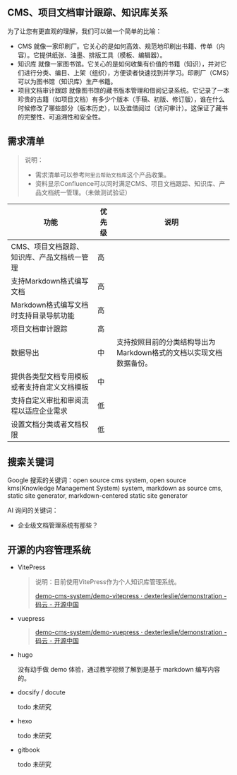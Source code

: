 ## CMS、项目文档审计跟踪、知识库关系

为了让您有更直观的理解，我们可以做一个简单的比喻：

- CMS 就像一家印刷厂。它关心的是如何高效、规范地印刷出书籍、传单（内容）。它提供纸张、油墨、排版工具（模板、编辑器）。
- 知识库 就像一家图书馆。它关心的是如何收集有价值的书籍（知识），并对它们进行分类、编目、上架（组织），方便读者快速找到并学习。印刷厂（CMS）可以为图书馆（知识库）生产书籍。
- 项目文档审计跟踪 就像图书馆的藏书版本管理和借阅记录系统。它记录了一本珍贵的古籍（如项目文档）有多少个版本（手稿、初版、修订版），谁在什么时候修改了哪些部分（版本历史），以及谁借阅过（访问审计）。这保证了藏书的完整性、可追溯性和安全性。

## 需求清单

>说明：
>
>- 需求清单可以参考`阿里云帮助文档库`这个产品收集。
>- 资料显示Confluence可以同时满足CMS、项目文档跟踪、知识库、产品文档统一管理。（未做测试验证）

| 功能                                         | 优先级 | 说明                                                         |
| -------------------------------------------- | ------ | ------------------------------------------------------------ |
| CMS、项目文档跟踪、知识库、产品文档统一管理  | 高     |                                                              |
| 支持Markdown格式编写文档                     | 高     |                                                              |
| Markdown格式编写文档时支持目录导航功能       | 高     |                                                              |
| 项目文档审计跟踪                             | 高     |                                                              |
| 数据导出                                     | 中     | 支持按照目前的分类结构导出为Markdown格式的文档以实现文档数据备份。 |
| 提供各类型文档专用模板或者支持自定义文档模板 | 中     |                                                              |
| 支持自定义审批和审阅流程以适应企业需求       | 低     |                                                              |
| 设置文档分类或者文档权限                     | 低     |                                                              |

## 搜索关键词

Google 搜索的关键词：open source cms system, open source kms(Knowledge Management System) system, markdown as source cms, static site generator, markdown-centered static site generator

AI 询问的关键词：

- 企业级文档管理系统有那些？

## 开源的内容管理系统

- VitePress

  >说明：目前使用VitePress作为个人知识库管理系统。
  >
  >[demo-cms-system/demo-vitepress · dexterleslie/demonstration - 码云 - 开源中国](https://gitee.com/dexterleslie/demonstration/tree/main/demo-cms-system/demo-vitepress)

- vuepress

  >[demo-cms-system/demo-vuepress · dexterleslie/demonstration - 码云 - 开源中国](https://gitee.com/dexterleslie/demonstration/tree/main/demo-cms-system/demo-vuepress)

- hugo

  没有动手做 demo 体验，通过教学视频了解到是基于 markdown 编写内容的。

- docsify / docute

  todo 未研究

- hexo

  todo 未研究

- gitbook

  todo 未研究